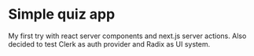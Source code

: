 # Simple quiz app

My first try with react server components and next.js server actions. Also decided to test Clerk as auth provider and Radix as UI system.
